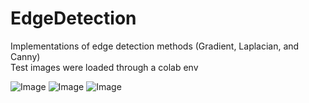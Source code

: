 # EdgeDetection
Implementations of edge detection methods (Gradient, Laplacian, and Canny) <br/>
Test images were loaded through a colab env



![Image](https://github.com/user-attachments/assets/6699fc9c-78d8-4f57-88d2-4f4143d532c1)
![Image](https://github.com/user-attachments/assets/c55b132c-cb14-4ad1-ac32-795dbf83dda8)
![Image](https://github.com/user-attachments/assets/838b4f4c-0868-429f-acb0-670810b505e6)
